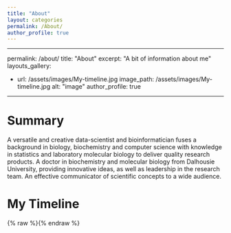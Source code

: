 ```yaml
---
title: "About"
layout: categories
permalink: /About/
author_profile: true
---
```

---
permalink: /about/
title: "About"
excerpt: "A bit of information about me"
layouts_gallery:
  - url: /assets/images/My-timeline.jpg
    image_path: /assets/images/My-timeline.jpg
    alt: "image"
author_profile: true
---


# Summary
A versatile and creative data-scientist and bioinformatician 
fuses a background in biology, biochemistry and computer 
science with knowledge in statistics and laboratory molecular 
biology to deliver quality research products. A doctor in 
biochemistry and molecular biology from Dalhousie University, 
providing innovative ideas, as well as leadership in the 
research team. An effective communicator of scientific 
concepts to a wide audience.

# My Timeline
{% raw %}<img src="{{ site.url }}{{ site.baseurl }}/assets/images/filename.jpg" alt="" class="full">{% endraw %}

